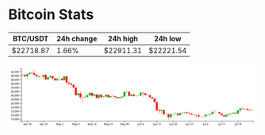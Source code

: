 # Bitcoin Stats

BTC/USDT|24h change|24h high|24h low|
|---|---|---|---|
|$22718.87|1.66%|$22911.31|$22221.54|

<img src="./chart.svg">
